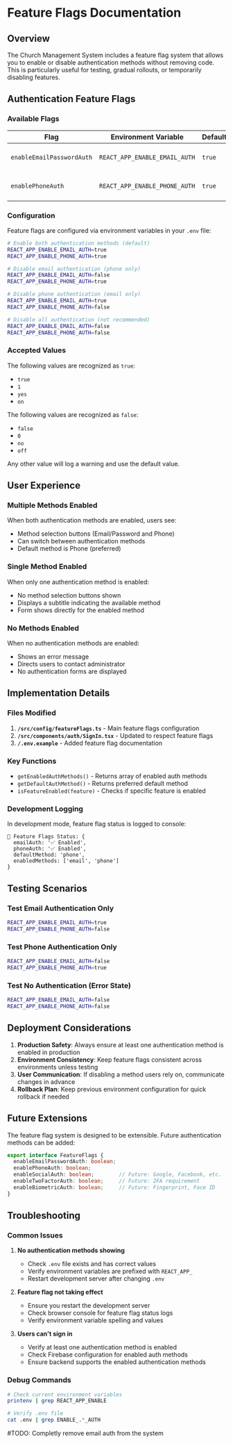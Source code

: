 # Feature Flags Documentation

## Overview

The Church Management System includes a feature flag system that allows you to enable or disable authentication methods without removing code. This is particularly useful for testing, gradual rollouts, or temporarily disabling features.

## Authentication Feature Flags

### Available Flags

| Flag | Environment Variable | Default | Description |
|------|---------------------|---------|-------------|
| `enableEmailPasswordAuth` | `REACT_APP_ENABLE_EMAIL_AUTH` | `true` | Controls email/password authentication |
| `enablePhoneAuth` | `REACT_APP_ENABLE_PHONE_AUTH` | `true` | Controls phone number authentication |

### Configuration

Feature flags are configured via environment variables in your `.env` file:

```bash
# Enable both authentication methods (default)
REACT_APP_ENABLE_EMAIL_AUTH=true
REACT_APP_ENABLE_PHONE_AUTH=true

# Disable email authentication (phone only)
REACT_APP_ENABLE_EMAIL_AUTH=false
REACT_APP_ENABLE_PHONE_AUTH=true

# Disable phone authentication (email only)
REACT_APP_ENABLE_EMAIL_AUTH=true
REACT_APP_ENABLE_PHONE_AUTH=false

# Disable all authentication (not recommended)
REACT_APP_ENABLE_EMAIL_AUTH=false
REACT_APP_ENABLE_PHONE_AUTH=false
```

### Accepted Values

The following values are recognized as `true`:
- `true`
- `1` 
- `yes`
- `on`

The following values are recognized as `false`:
- `false`
- `0`
- `no`
- `off`

Any other value will log a warning and use the default value.

## User Experience

### Multiple Methods Enabled
When both authentication methods are enabled, users see:
- Method selection buttons (Email/Password and Phone)
- Can switch between authentication methods
- Default method is Phone (preferred)

### Single Method Enabled
When only one authentication method is enabled:
- No method selection buttons shown
- Displays a subtitle indicating the available method
- Form shows directly for the enabled method

### No Methods Enabled
When no authentication methods are enabled:
- Shows an error message
- Directs users to contact administrator
- No authentication forms are displayed

## Implementation Details

### Files Modified

1. **`/src/config/featureFlags.ts`** - Main feature flags configuration
2. **`/src/components/auth/SignIn.tsx`** - Updated to respect feature flags
3. **`/.env.example`** - Added feature flag documentation

### Key Functions

- `getEnabledAuthMethods()` - Returns array of enabled auth methods
- `getDefaultAuthMethod()` - Returns preferred default method
- `isFeatureEnabled(feature)` - Checks if specific feature is enabled

### Development Logging

In development mode, feature flag status is logged to console:

```
🏁 Feature Flags Status: {
  emailAuth: '✅ Enabled',
  phoneAuth: '✅ Enabled', 
  defaultMethod: 'phone',
  enabledMethods: ['email', 'phone']
}
```

## Testing Scenarios

### Test Email Authentication Only
```bash
REACT_APP_ENABLE_EMAIL_AUTH=true
REACT_APP_ENABLE_PHONE_AUTH=false
```

### Test Phone Authentication Only  
```bash
REACT_APP_ENABLE_EMAIL_AUTH=false
REACT_APP_ENABLE_PHONE_AUTH=true
```

### Test No Authentication (Error State)
```bash
REACT_APP_ENABLE_EMAIL_AUTH=false
REACT_APP_ENABLE_PHONE_AUTH=false
```

## Deployment Considerations

1. **Production Safety**: Always ensure at least one authentication method is enabled in production
2. **Environment Consistency**: Keep feature flags consistent across environments unless testing
3. **User Communication**: If disabling a method users rely on, communicate changes in advance
4. **Rollback Plan**: Keep previous environment configuration for quick rollback if needed

## Future Extensions

The feature flag system is designed to be extensible. Future authentication methods can be added:

```typescript
export interface FeatureFlags {
  enableEmailPasswordAuth: boolean;
  enablePhoneAuth: boolean;
  enableSocialAuth: boolean;        // Future: Google, Facebook, etc.
  enableTwoFactorAuth: boolean;     // Future: 2FA requirement
  enableBiometricAuth: boolean;     // Future: Fingerprint, Face ID
}
```

## Troubleshooting

### Common Issues

1. **No authentication methods showing**
   - Check `.env` file exists and has correct values
   - Verify environment variables are prefixed with `REACT_APP_`
   - Restart development server after changing `.env`

2. **Feature flag not taking effect**
   - Ensure you restart the development server
   - Check browser console for feature flag status logs
   - Verify environment variable spelling and values

3. **Users can't sign in**
   - Verify at least one authentication method is enabled
   - Check Firebase configuration for enabled auth methods
   - Ensure backend supports the enabled authentication methods

### Debug Commands

```bash
# Check current environment variables
printenv | grep REACT_APP_ENABLE

# Verify .env file
cat .env | grep ENABLE_.*_AUTH
```
#TODO: Completly remove email auth from the system